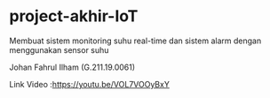 # project-akhir-IoT
Membuat sistem monitoring suhu real-time dan sistem alarm dengan menggunakan sensor suhu

Johan Fahrul Ilham (G.211.19.0061)

Link Video :https://youtu.be/VOL7VOOyBxY
